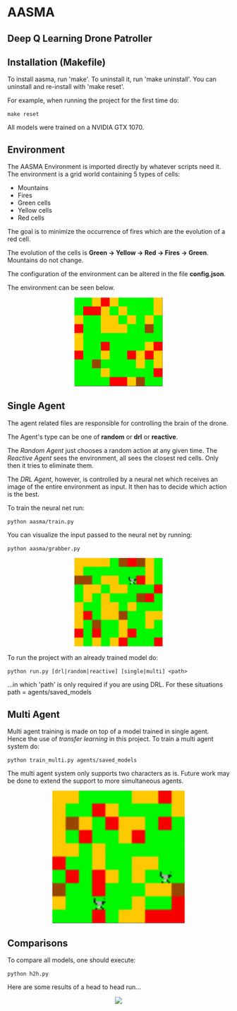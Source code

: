 # AASMA
## Deep Q Learning Drone Patroller

## Installation (Makefile)

To install aasma, run 'make'.
To uninstall it, run 'make uninstall'.
You can uninstall and re-install with 'make reset'.

For example, when running the project for the first time do:

```console
make reset
```

All models were trained on a NVIDIA GTX 1070.

## Environment

The AASMA Environment is imported directly by whatever scripts need it.
The environment is a grid world containing 5 types of cells:

* Mountains
* Fires
* Green cells
* Yellow cells
* Red cells

The goal is to minimize the occurrence of fires which are
the evolution of a red cell.

The evolution of the cells is **Green -> Yellow -> Red -> Fires -> Green**.
Mountains do not change.

The configuration of the environment can be altered in the file **config.json**.

The environment can be seen below.

<p align="center">
  <img width="200" src="https://github.com/gm0l74/AASMA/blob/master/images/env.png">
</p>

## Single Agent

The agent related files are responsible for controlling the brain of the drone.

The Agent's type can be one of **random** or **drl** or **reactive**.

The *Random Agent* just chooses a random action at any given time.
The *Reactive Agent* sees the environment, all sees the closest red cells.
Only then it tries to eliminate them.

The *DRL Agent*, however, is controlled by a neural net which receives
an image of the entire environment as input.
It then has to decide which action is the best.

To train the neural net run:
```console
python aasma/train.py
```

You can visualize the input passed to the neural net by running:
```console
python aasma/grabber.py
```

<p align="center">
  <img width="200" src="https://github.com/gm0l74/AASMA/blob/master/images/s_agent.gif">
</p>

To run the project with an already trained model do:
```console
python run.py [drl|random|reactive] [single|multi] <path>
```

...in which 'path' is only required if you are using DRL.
For these situations path = agents/saved_models

## Multi Agent

Multi agent training is made on top of a model trained in single agent.
Hence the use of *transfer learning* in this project.
To train a multi agent system do:
```console
python train_multi.py agents/saved_models
```

The multi agent system only supports two characters as is.
Future work may be done to extend the support to more simultaneous agents.

<p align="center">
  <img width="300" src="https://github.com/gm0l74/AASMA/blob/master/images/m_agent.gif">
</p>

## Comparisons
To compare all models, one should execute:
```console
python h2h.py
```

Here are some results of a head to head run...

<p align="center">
  <img src="https://github.com/gm0l74/AASMA/blob/master/images/h2h.png">
</p>
